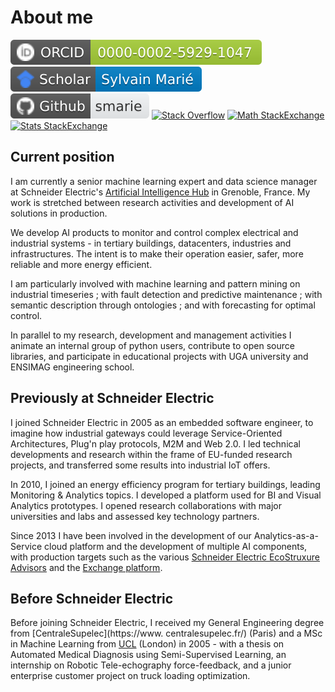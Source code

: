# About me

[![orcid_sma.svg](./assets/badges/orcid_sma.svg)](https://orcid.org/0000-0002-5929-1047)
[![scholar_sma.svg](./assets/badges/scholar_sma.svg)](https://scholar.google.fr/citations?user=PRZ7h8sAAAAJ)
[![github_sma2.svg](./assets/badges/github_sma2.svg)](https://github.com/smarie)
[![Stack Overflow](https://img.shields.io/stackexchange/stackoverflow/r/7262247?style=flat&logo=stackoverflow&label=stackoverflow&color=F58025)](https://stackoverflow.com/users/7262247/smarie)
[![Math StackExchange](https://img.shields.io/stackexchange/math.stackexchange/r/769194?style=flat&logo=stackexchange&label=math.stackexchange&color=F58025)](https://math.stackexchange.com/users/769194/smarie)
[![Stats StackExchange](https://img.shields.io/stackexchange/stats.stackexchange/r/161429?style=flat&logo=stackexchange&label=stats.stackexchange&color=F58025)](https://stats.stackexchange.com/users/161429/smarie?tab=answers)

## Current position

I am currently a senior machine learning expert and data science manager at Schneider Electric's 
[Artificial Intelligence Hub](https://www.se.com/ww/en/work/solutions/artificial-intelligence/hub.jsp) in Grenoble, 
France. My work is stretched between research activities and development of AI solutions in production. 

We develop AI products to monitor and control complex electrical and industrial systems - in tertiary buildings, 
datacenters, industries and infrastructures. The intent is to make their operation easier, safer, more reliable and 
more energy efficient. 

I am particularly involved with machine learning and pattern mining on industrial timeseries ; with fault detection 
and predictive maintenance ; with semantic description through  ontologies ; and with forecasting for 
optimal control.

In parallel to my research, development and management activities I animate an internal group of python users, 
contribute to open source libraries, and participate in educational projects with UGA university and ENSIMAG 
engineering school.

## Previously at Schneider Electric

I joined Schneider Electric in 2005 as an embedded software engineer, to imagine how industrial gateways could leverage
Service-Oriented Architectures, Plug'n play protocols, M2M and Web 2.0. I led technical developments and research 
within the frame of EU-funded research projects, and transferred some results into industrial IoT offers.

In 2010, I joined an energy efficiency program for tertiary buildings, leading Monitoring & Analytics topics. 
I developed a platform used for BI and Visual Analytics prototypes. I opened research collaborations with major 
universities and labs and assessed key technology partners.

Since 2013 I have been involved in the development of our Analytics-as-a-Service cloud 
platform and the development of multiple AI components, with production targets such as the various [Schneider 
Electric EcoStruxure Advisors](https://www.se.com/ww/en/work/campaign/innovation/overview.jsp) and the [Exchange 
platform](https://exchange.se.com/).


## Before Schneider Electric

Before joining Schneider Electric, I received my General Engineering degree from [CentraleSupelec](https://www.
centralesupelec.fr/) (Paris) and a MSc in Machine Learning from [UCL](https://www.ucl.ac.uk/) (London) in 2005 - 
with a thesis on Automated Medical Diagnosis using Semi-Supervised Learning, an internship on Robotic 
Tele-echography force-feedback, and a junior enterprise customer project on truck loading optimization. 
